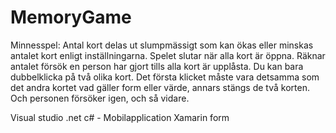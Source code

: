 # MemoryGame
Minnesspel: Antal kort delas ut slumpmässigt som kan ökas eller minskas antalet kort enligt inställningarna. Spelet slutar när alla kort är öppna. Räknar antalet försök en person har gjort tills alla kort är upplåsta. Du kan bara dubbelklicka på två olika kort. Det första klicket måste vara detsamma som det andra kortet vad gäller form eller värde, annars stängs de två korten. Och personen försöker igen, och så vidare.

Visual studio .net c# -
Mobilapplication Xamarin form
